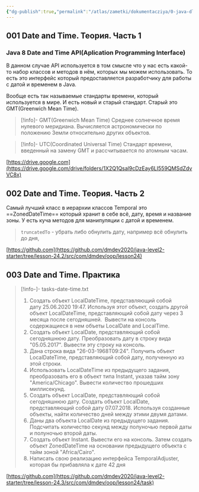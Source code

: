 ```yaml
---
{"dg-publish":true,"permalink":"/atlas/zametki/dokumentacziya/0-java-dlya-nachinayushhih-level-2/12-date-and-time/","tags":["Java"],"noteIcon":"","created":"2023-12-12T23:24:45.779+05:00"}
---
```



## 001 Date and Time. Теория. Часть 1

### Java 8 Date and Time API(Aplication Programming Interface)

В данном случае API используется в том смысле что у нас есть какой-то набор классов и методов в нём, которых мы можем использовать. То есть это интерфейс который предоставляется разработчику для работы с датой и временем в Java. 

Вообще есть так называемые стандарты времени, который используется в мире. И есть новый и старый стандарт. Старый это GMT(Greenwich Mean Time).

>[!info]- GMT(Greenwich Mean Time)
>Среднее солнечное время нулевого меридиана. Вычисляется астрономически по положению Земли относительно других объектов.

>[!info]- UTC(Coordinated Universal Time)
>Стандарт времени, введенный на замену GMT и рассчитывается по атомным часам.


[https://drive.google.com](https://drive.google.com/drive/folders/1X2Q1Qsal9cDzEay6LI559QMSdZdvVC8x)
## 002 Date and Time. Теория. Часть 2
Самый лучший класс в иерархии классов Temporal это ==ZonedDateTime== который хранит в себе всё, дату, время и название зоны. У есть куча методов для манипуляции с датой и временем.

>`truncatedTo` - убрать либо обнулить  дату, например всё обнулить до дня, 

[https://github.com](https://github.com/dmdev2020/java-level2-starter/tree/lesson-24.2/src/com/dmdev/oop/lesson24)
## 003 Date and Time. Практика

>[!info-]- tasks-date-time.txt
>1. Создать объект LocalDateTime, представляющий собой
дату 25.06.2020 19:47. Используя этот объект, создать другой объект LocalDateTime,
представляющий собой дату через 3 месяца после сегодняшней. 
Вывести на консоль содержащиеся в нем объеты LocalDate and LocalTime.
>2. Создать объект LocalDate, представляющий собой сегодняшнюю
дату. Преобразовать дату в строку вида "05.05.2017". Вывести эту строку на
консоль.
>3. Дана строка вида "26-03-1968T09:24". Получить объект LocalDateTime, представляющий
собой дату, полученную из этой строки.
>4. Использовать LocalDateTime из предыдущего задания, преобразовать его
в объект типа Instant, указав тайм зону "America/Chicago". Вывести количество
прошедших миллисекунд.
>4. Создать объект LocalDate, представляющий собой сегодняшнюю
дату. Создать объект LocalDate, представляющий собой дату
07.07.2018. Используя созданные объекты, найти количество дней между
этими двумя датами.
>5. Даны два объекта LocalDate из предыдущего задания. Подсчитать количество
секунд между полуночью первой даты и полуночью второй даты.
>6. Создать объект Instant. Вывести его на консоль. Затем создать
объект ZonedDateTime на основании предыдущего объекта с тайм зоной "Africa/Cairo".
>7. Написать свою реализацию интерфейса TemporalAdjuster, которая бы
прибавляла к дате 42 дня

[https://github.com](https://github.com/dmdev2020/java-level2-starter/tree/lesson-24.3/src/com/dmdev/oop/lesson24/task)

